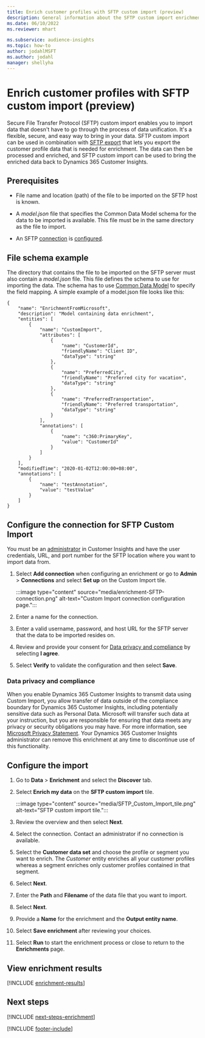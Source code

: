 ```yaml
---
title: Enrich customer profiles with SFTP custom import (preview)
description: General information about the SFTP custom import enrichment.
ms.date: 06/10/2022
ms.reviewer: mhart

ms.subservice: audience-insights
ms.topic: how-to
author: jodahlMSFT
ms.author: jodahl
manager: shellyha
---
```


# Enrich customer profiles with SFTP custom import (preview)

Secure File Transfer Protocol (SFTP) custom import enables you to import data that doesn't have to go through the process of data unification. It's a flexible, secure, and easy way to bring in your data. SFTP custom import can be used in combination with [SFTP export](export-sftp.md) that lets you export the customer profile data that is needed for enrichment. The data can then be processed and enriched, and SFTP custom import can be used to bring the enriched data back to Dynamics 365 Customer Insights.

## Prerequisites

- File name and location (path) of the file to be imported on the SFTP host is known.

- A *model.json* file that specifies the Common Data Model schema for the data to be imported is available. This file must be in the same directory as the file to import.

- An SFTP [connection](connections.md) is [configured](#configure-the-connection-for-sftp-custom-import).

## File schema example

The directory that contains the file to be imported on the SFTP server must also contain a *model.json* file. This file defines the schema to use for importing the data. The schema has to use [Common Data Model](/common-data-model/) to specify the field mapping. A simple example of a model.json file looks like this:

```
{
	"name": "EnrichmentFromMicrosoft",
	"description": "Model containing data enrichment",
	"entities": [
		{
			"name": "CustomImport",
			"attributes": [
				{
					"name": "CustomerId",
					"friendlyName": "Client ID",
					"dataType": "string"
				},
				{
					"name": "PreferredCity",
					"friendlyName": "Preferred city for vacation",
					"dataType": "string"
				},
				{
					"name": "PreferredTransportation",
					"friendlyName": "Preferred transportation",
					"dataType": "string"
				}
			],
			"annotations": [
				{
					"name": "c360:PrimaryKey",
					"value": "CustomerId"
				}
			]
		}
	],
	"modifiedTime": "2020-01-02T12:00:00+08:00",
	"annotations": [
		{
			"name": "testAnnotation",
			"value": "testValue"
		}
	]
}
```

## Configure the connection for SFTP Custom Import

You must be an [administrator](permissions.md#admin) in Customer Insights and have the user credentials, URL, and port number for the SFTP location where you want to import data from.

1. Select **Add connection** when configuring an enrichment or go to **Admin** > **Connections** and select **Set up** on the Custom Import tile.

   :::image type="content" source="media/enrichment-SFTP-connection.png" alt-text="Custom Import connection configuration page.":::

1. Enter a name for the connection.

1. Enter a valid username, password, and host URL for the SFTP server that the data to be imported resides on.

1. Review and provide your consent for [Data privacy and compliance](#data-privacy-and-compliance) by selecting **I agree**.

1. Select **Verify** to validate the configuration and then select **Save**.

### Data privacy and compliance

When you enable Dynamics 365 Customer Insights to transmit data using Custom Import, you allow transfer of data outside of the compliance boundary for Dynamics 365 Customer Insights, including potentially sensitive data such as Personal Data. Microsoft will transfer such data at your instruction, but you are responsible for ensuring that data meets any privacy or security obligations you may have. For more information, see [Microsoft Privacy Statement](https://go.microsoft.com/fwlink/?linkid=396732).
Your Dynamics 365 Customer Insights administrator can remove this enrichment at any time to discontinue use of this functionality.

## Configure the import

1. Go to **Data** > **Enrichment** and select the **Discover** tab.

1. Select **Enrich my data** on the **SFTP custom import** tile.

   :::image type="content" source="media/SFTP_Custom_Import_tile.png" alt-text="SFTP custom import tile.":::

1. Review the overview and then select **Next**.

1. Select the connection. Contact an administrator if no connection is available.

1. Select the **Customer data set** and choose the profile or segment you want to enrich. The *Customer* entity enriches all your customer profiles whereas a segment enriches only customer profiles contained in that segment.

1. Select **Next**.

1. Enter the **Path** and **Filename** of the data file that you want to import.

1. Select **Next**.

1. Provide a **Name** for the enrichment and the **Output entity name**.

1. Select **Save enrichment** after reviewing your choices.

1. Select **Run** to start the enrichment process or close to return to the **Enrichments** page.

## View enrichment results

[!INCLUDE [enrichment-results](includes/enrichment-results.md)]

## Next steps

[!INCLUDE [next-steps-enrichment](includes/next-steps-enrichment.md)]

[!INCLUDE [footer-include](includes/footer-banner.md)]
